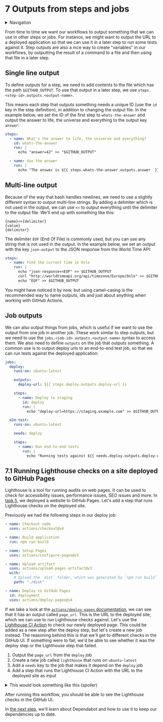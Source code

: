# 7 Outputs from steps and jobs

<details>
<summary>Navigation</summary>

1. ~~[Creating a workflow](../1/README.md)~~
1. ~~[Building code in a workflow](../2/README.md)~~
1. ~~[Running multiple jobs in parallel](../3/README.md)~~
1. ~~[Running jobs in sequence](../4/README.md)~~
1. ~~[Deploying to GitHub Pages](../5/README.md)~~
1. ~~[Using other events to run workflows](../6/README.md)~~
1. **Outputs from steps and jobs** (this task)
1. [Keeping dependencies up to date with Dependabot](../8/README.md)
1. [Matrices](../9/README.md)
1. [Workflow dispatch inputs and security verification](../10/README.md)
1. [Learn more about GitHub Actions](../11/README.md)

</details>

From time to time we want our workflows to output something that we can use in other steps or jobs.
For instance, we might want to output the URL to a deployed application so that we can use it in a later step to run some tests against it.
Step outputs are also a nice way to create "variables" in our workflows, by outputting the result of a command to a file and then using that file in a later step.

## Single line output

To define outputs for a step, we need to add contents to the file which has the path `$GITHUB_OUTPUT`.
To use that output in a later step, we use `steps.<step-id>.outputs.<output-name>`.

This means each step that outputs something needs a unique ID (use the `id` key in the step definition), in addition to changing the output file.
In the example below, we set the ID of the first step to `whats-the-answer` and output the answer to life, the universe and everything to the output key `answer`:

```yaml
steps:
  - name: What's the answer to life, the universe and everything?
    id: whats-the-answer
    run: |
      echo "answer=42" >> "$GITHUB_OUTPUT"

  - name: Use the answer
    run: |
      echo "The answer is ${{ steps.whats-the-answer.outputs.answer  }}"
```

## Multi-line output

Because of the way that bash handles newlines, we need to use a slightly different syntax to output multi-line strings.
By adding a delimiter which is not used in the output, we can use `<<` to output everything until the delimiter to the output file.
We'll end up with something like this:

```text
{name}<<{delimiter}
{value}
{delimiter}
```

The delimiter `EOF` (End Of File) is commonly used, but you can use any string that is not used in the output.
In the example below, we set an output with the key `json-output` to the JSON response from the World Time API:

```yaml
steps:
  - name: Find the current time in Oslo
    run: |
      echo "json-response<<EOF" >> $GITHUB_OUTPUT
      curl "http://worldtimeapi.org/api/timezone/Europe/Oslo" >> $GITHUB_OUTPUT
      echo "EOF" >> $GITHUB_OUTPUT
```

You might have noticed it by now, but using camel-casing is the recommended way to name outputs, ids and just about anything when working with GitHub Actions.

## Job outputs

We can also output things from jobs, which is useful if we want to use the output from one job in another job.
These work similar to step outputs, but we need to use the `jobs.<job-id>.outputs.<output-name>` syntax to access them.
We also need to define `outputs` on the job that outputs something.
A common use is to output deploy urls to an end-to-end test job, so that we can run tests against the deployed application:

```yaml
jobs:
  deploy:
    runs-on: ubuntu-latest

    outputs:
      deploy-url: ${{ steps.deploy.outputs.deploy-url }}

    steps:
      - name: Deploy to staging
        id: deploy
        run: |
          echo "deploy-url=https://staging.example.com" >> $GITHUB_OUTPUT

  e2e-test:
    runs-on: ubuntu-latest

    needs: deploy

    steps:
      - name: Run end-to-end tests
        run: |
          echo "Running tests against ${{ needs.deploy.outputs.deploy-url }}"
```

## 7.1 Running Lighthouse checks on a site deployed to GitHub Pages

Lighthouse is a tool for running audits on web pages.
It can be used to check for accessibility issues, performance issues, SEO issues and more.
In [task 5](../5/README.md), we deployed a website to GitHub Pages.
Let's add a step that runs Lighthouse checks on the deployed site.

Previously we had the following steps in our deploy job:

```yaml
- name: Checkout code
  uses: actions/checkout@v4

- name: Build application
  run: npm run build

- name: Setup Pages
  uses: actions/configure-pages@v5

- name: Upload artifact
  uses: actions/upload-pages-artifact@v3
  with:
    # Upload the `dist` folder, which was generated by `npm run build`
    path: "./dist"

- name: Deploy to GitHub Pages
  id: deployment
  uses: actions/deploy-pages@v4
```

If we take a look at the [`actions/deploy-pages` documentation](https://github.com/actions/deploy-pages), we can see that it has an output called `page_url`.
This is the URL to the deployed site, which we can use to run Lighthouse checks against.
Let's use the [Lighthouse CI Action](https://github.com/marketplace/actions/lighthouse-ci-action) to check our newly deployed page.
This could be added as a new step after the deploy step, but let's create a new job instead.
The reasoning behind this is that we'll get to different checks in the GitHub UI.
If something were to fail, we'd be able to see whether it was the deploy step or the Lighthouse step that failed.

1. Output the `page_url` from the `deploy` job
1. Create a new job called `lighthouse` that runs on `ubuntu-latest`
1. Add a `needs` key to the job that makes it depend on the `deploy` job
1. Add a step that runs the Lighthouse CI Action with the URL to the deployed site as input

<details>
<summary>This would look something like this (spoiler)</summary>

```yaml
jobs:
  deploy:
    runs-on: ubuntu-latest

    outputs:
      page_url: ${{ steps.deployment.outputs.page_url }}

    steps:
      - name: Checkout code
        uses: actions/checkout@v4

      - name: Install dependencies
        run: npm ci

      - name: Build application
        run: npm run build

      - name: Setup Pages
        uses: actions/configure-pages@v5

      - name: Upload artifact
        uses: actions/upload-pages-artifact@v3
        with:
          # Upload the `dist` folder, which was generated by `npm run build`
          path: "./dist"

      - name: Deploy to GitHub Pages
        id: deployment
        uses: actions/deploy-pages@v4

  lighthouse:
    runs-on: ubuntu-latest
    needs: deploy
    steps:
      - name: Run Lighthouse checks
        uses: treosh/lighthouse-ci-action@v10
        with:
          urls: ${{ needs.deploy.outputs.page_url }}
```

</details>

After running this workflow, you should be able to see the Lighthouse checks in the GitHub UI.

In [the next step](../8/README.md), we'll learn about Dependabot and how to use it to keep our dependencies up to date.
